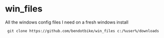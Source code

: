 # win_files
All the windows config files I need on a fresh windows install

``` git clone https://github.com/bendotbike/win_files c:/%user%/downloads```
